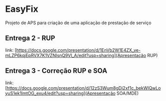 # EasyFix
Projeto de APS para criação de uma aplicação de prestação de serviço

## Entrega 2 - RUP
link: [https://docs.google.com/presentation/d/1EnVb2W1E4ZX_ve-mLZP6kqjEpRVX7K1VZNIsnQ9VI_A/edit?usp=sharing](Apresentação RUP)

## Entrega 3 - Correção RUP e SOA
link: [https://docs.google.com/presentation/d/12zS3Wum8gDi2xf1c_bekWlQwLoyuS1ek1lmtOG_exu4/edit?usp=sharing](Apresentação SOA/MDE)

